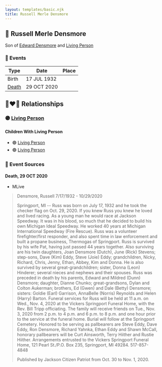 ```yaml
---
layout: templates/basic.njk
title: Russell Merle Densmore
---
```

## 🔵 Russell Merle Densmore

Son of [Edward Densmore](/people/7/75117844) and [Living Person](/people/7/7869963)

### 📆 Events

Type | Date | Place
------ | ------ | ------
Birth | 17 JUL 1932 |
[Death](#event-event-3) | 29 OCT 2020 |

## 👩‍❤️‍👨 Relationships

### 🟣 [Living Person](/people/7/7137584)

#### Children With Living Person
* 🟣 [Living Person](/people/6/67186741)
* 🟣 [Living Person](/people/6/6037552)
### 📰 Event Sources

#### <a id="event-event-3"></a> Death, 29 OCT 2020
* MLive
>   
  > Densmore, Russell 7/17/1932 - 10/29/2020   
  >   
  > Springport, MI -- Russ was born on July 17, 1932 and he took the checker flag on Oct. 29, 2020. If you knew Russ you knew he loved and lived racing. As a young man he would race at Jackson Speedway. It was in his blood, so much that he decided to build his own Michigan Ideal Speedway. He worked 40 years at Michigan International Speedway (Fire Rescue). Russ was a volunteer firefighter/first responder, and also spent time in law enforcement and built a propane business, Thermogas of Springport. Russ is survived by his wife Pat, having just passed 44 years together. Also surviving are his twin daughters, Joan Densmore (Dutch), June (Rick) Stevens; step-sons, Dave (Kim) Eddy, Steve (Joie) Eddy; grandchildren, Nicky, Richard, Chris, Jenny, Ethan, Abbey, Kim and Donna. He is also survived by several great-grandchildren; sister, Donna (Leon) Hinderer; several nieces and nephews and their spouses. Russ was preceded in death by his parents, Edward and Mildred (Dunn) Densmore; daughter, Dianne Chunko; great-grandsons, Dylan and Colton Aukerman; brothers, Ed (Gwen) and Dale (Betty) Densmore; sisters: Goldie (Earl) Garrison, AnnaBelle (Norris) Reynolds and Helen (Harry) Barton. Funeral services for Russ will be held at 11 a.m. on Wed., Nov. 4, 2020 at the Vickers Springport Funeral Home, with the Rev. Bill Tripp officiating. The family will receive friends on Tue., Nov. 3, 2020 from 2 p.m. to 4 p.m. and 6 p.m. to 8 p.m. and one hour prior to the service at the funeral home. Burial will follow at the Springport Cemetery. Honored to be serving as pallbearers are Steve Eddy, Dave Eddy, Ron Densmore, Richard Yahnka, Ethan Eddy and Shawn McCall, honorary pallbearers will be Curt Ainsworth, Terry Hiither and Rustie Hiither. Arrangements entrusted to the Vickers Springport Funeral Home, 121 Pearl St./P.O. Box 235, Springport, MI 49284. 517-857-4848  
  >   
  > Published by Jackson Citizen Patriot from Oct. 30 to Nov. 1, 2020.
